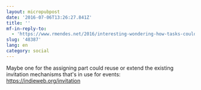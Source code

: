 ```yaml
---
layout: micropubpost
date: '2016-07-06T13:26:27.841Z'
title: ''
mf-in-reply-to:
  - 'https://www.rmendes.net/2016/interesting-wondering-how-tasks-could-receive-the-same-type-of'
slug: '48387'
lang: en
category: social
---
```

Maybe one for the assigning part could reuse or extend the existing invitation mechanisms that&#39;s in use for events: https://indieweb.org/invitation
